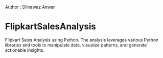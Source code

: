 Author : Dilnawaz Anwar
# FlipkartSalesAnalysis
Flipkart Sales Analysis using Python.
The analysis leverages various Python libraries and tools to manipulate data, visualize patterns, and generate actionable insights.
